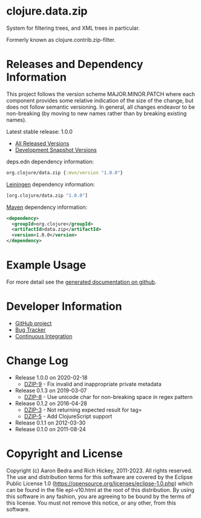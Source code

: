 clojure.data.zip
========================================

System for filtering trees, and XML trees in particular.

Formerly known as clojure.contrib.zip-filter.

Releases and Dependency Information
========================================

This project follows the version scheme MAJOR.MINOR.PATCH where each component provides some relative indication of the size of the change, but does not follow semantic versioning. In general, all changes endeavor to be non-breaking (by moving to new names rather than by breaking existing names).

Latest stable release: 1.0.0

* [All Released Versions](https://search.maven.org/#search%7Cgav%7C1%7Cg%3A%22org.clojure%22%20AND%20a%3A%22data.zip%22)
* [Development Snapshot Versions](https://oss.sonatype.org/index.html#nexus-search;gav~org.clojure~data.zip~~~)

deps.edn dependency information:
```clojure
org.clojure/data.zip {:mvn/version "1.0.0"}
```

[Leiningen](https://github.com/technomancy/leiningen) dependency information:
```clojure
[org.clojure/data.zip "1.0.0"]
```
[Maven](https://maven.apache.org/) dependency information:
```xml
<dependency>
  <groupId>org.clojure</groupId>
  <artifactId>data.zip</artifactId>
  <version>1.0.0</version>
</dependency>
```

Example Usage
========================================

For more detail see the [generated documentation on github](https://clojure.github.io/data.zip/).

Developer Information
========================================

* [GitHub project](https://github.com/clojure/data.zip)
* [Bug Tracker](https://clojure.atlassian.net/browse/DZIP)
* [Continuous Integration](https://github.com/clojure/data.zip/actions/workflows/test.yml)

Change Log
====================

* Release 1.0.0 on 2020-02-18
  * [DZIP-9](https://clojure.atlassian.net/browse/DZIP-9) - Fix invalid and inappropriate private metadata
* Release 0.1.3 on 2019-03-07
  * [DZIP-8](https://clojure.atlassian.net/browse/DZIP-8) - Use unicode char for non-breaking space in regex pattern
* Release 0.1.2 on 2016-04-28
  * [DZIP-3](https://clojure.atlassian.net/browse/DZIP-3) - Not returning expected result for tag= 
  * [DZIP-5](https://clojure.atlassian.net/browse/DZIP-5) - Add ClojureScript support
* Release 0.1.1 on 2012-03-30
* Release 0.1.0 on 2011-08-24

Copyright and License
========================================

Copyright (c) Aaron Bedra and Rich Hickey, 2011-2023. All rights reserved.  The use and
distribution terms for this software are covered by the Eclipse Public
License 1.0 (https://opensource.org/licenses/eclipse-1.0.php) which can
be found in the file epl-v10.html at the root of this distribution.
By using this software in any fashion, you are agreeing to be bound by
the terms of this license.  You must not remove this notice, or any
other, from this software.

